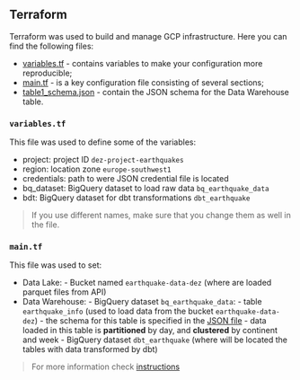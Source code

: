 ## Terraform 
Terraform was used to build and manage GCP infrastructure. Here you can find the following files:
- [variables.tf](terraform/variables.tf) - contains variables to make your configuration more reproducible;
- [main.tf](terraform/main.tf) - is a key configuration file consisting of several sections;
- [table1_schema.json](terraform/table1_schema.json) - contain the JSON schema for the Data Warehouse table.


### `variables.tf`
This file was used to define some of the variables: 

 - project: project ID `dez-project-earthquakes`
 - region: location zone `europe-southwest1`
 - credentials: path to were JSON credential file is located 
 - bq_dataset: BigQuery dataset to load raw data `bq_earthquake_data`
 - bdt: BigQuery dataset for dbt transformations `dbt_earthquake`

> If you use different names, make sure that you change them as well in the file.

### `main.tf`
This file was used to set:
 - Data Lake:
        - Bucket named `earthquake-data-dez` (where are loaded parquet files from API)
 - Data Warehouse: 
        - BigQuery dataset `bq_earthquake_data`:
         - table `earthquake_info` (used to load data from the bucket `earthquake-data-dez`)
                - the schema for this table is specified in the [JSON file](terraform/earthquake_info_schema.json)
                - data loaded in this table is **partitioned** by day, and **clustered** by continent and week
        - BigQuery dataset `dbt_earthquake` (where will be located the tables with data transformed by dbt)

> For more information check [instructions](https://github.com/DarynaP/dez-project-earthquakes#terraform)
